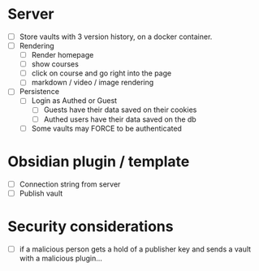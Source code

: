 # Server

- [ ] Store vaults with 3 version history, on a docker container.
- [ ] Rendering
  - [ ] Render homepage
  - [ ] show courses
  - [ ] click on course and go right into the page
  - [ ] markdown / video / image rendering
- [ ] Persistence
  - [ ] Login as Authed or Guest
    - [ ] Guests have their data saved on their cookies
    - [ ] Authed users have their data saved on the db
  - [ ] Some vaults may FORCE to be authenticated

# Obsidian plugin / template

- [ ] Connection string from server
- [ ] Publish vault

# Security considerations

- [ ] if a malicious person gets a hold of a publisher key and sends a vault with a malicious plugin...
